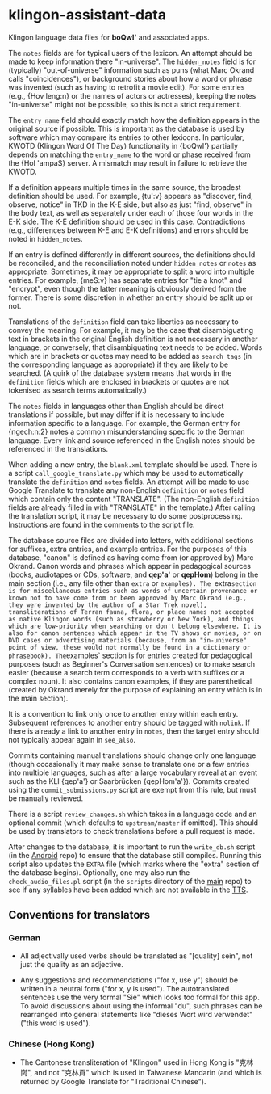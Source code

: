 klingon-assistant-data
======================

Klingon language data files for **boQwI'** and associated apps.

The `notes` fields are for typical users of the lexicon. An attempt should be
made to keep information there "in-universe". The `hidden_notes` field is for
(typically) "out-of-universe" information such as puns (what Marc Okrand calls
"coincidences"), or background stories about how a word or phrase was invented
(such as having to retrofit a movie edit). For some entries (e.g., {Hov leng:n}
or the names of actors or actresses), keeping the notes "in-universe" might not
be possible, so this is not a strict requirement.

The `entry_name` field should exactly match how the definition appears in the
original source if possible. This is important as the database is used by
software which may compare its entries to other lexicons. In particular, KWOTD
(Klingon Word Of The Day) functionality in {boQwI'} partially depends on
matching the `entry_name` to the word or phase received from the {Hol 'ampaS}
server. A mismatch may result in failure to retrieve the KWOTD.

If a definition appears multiple times in the same source, the broadest
definition should be used. For example, {tu':v} appears as "discover, find,
observe, notice" in TKD in the K-E side, but also as just "find, observe" in
the body text, as well as separately under each of those four words in the E-K
side. The K-E definition should be used in this case. Contradictions (e.g.,
differences between K-E and E-K definitions) and errors should be noted in
`hidden_notes`.

If an entry is defined differently in different sources, the definitions should
be reconciled, and the reconciliation noted under `hidden_notes` or `notes` as
appropriate. Sometimes, it may be appropriate to split a word into multiple
entries. For example, {meS:v} has separate entries for "tie a knot" and
"encrypt", even though the latter meaning is obviously derived from the former.
There is some discretion in whether an entry should be split up or not.

Translations of the `definition` field can take liberties as necessary to
convey the meaning. For example, it may be the case that disambiguating text in
brackets in the original English definition is not necessary in another
language, or conversely, that disambiguating text needs to be added. Words
which are in brackets or quotes may need to be added as `search_tags` (in the
corresponding language as appropriate) if they are likely to be searched. (A
quirk of the database system means that words in the `definition` fields which
are enclosed in brackets or quotes are not tokenised as search terms
automatically.)

The `notes` fields in languages other than English should be direct
translations if possible, but may differ if it is necessary to include
information specific to a language. For example, the German entry for
{ngech:n:2} notes a common misunderstanding specific to the German language.
Every link and source referenced in the English notes should be referenced in
the translations.

When adding a new entry, the `blank.xml` template should be used. There is a
script `call_google_translate.py` which may be used to automatically translate
the `definition` and `notes` fields. An attempt will be made to use Google
Translate to translate any non-English `definition` or `notes` field which
contain only the content "TRANSLATE". (The non-English `definition` fields are
already filled in with "TRANSLATE" in the template.) After calling the
translation script, it may be necessary to do some postprocessing. Instructions
are found in the comments to the script file.

The database source files are divided into letters, with additional sections for
suffixes, extra entries, and example entries. For the purposes of this database,
"canon" is defined as having come from (or approved by) Marc Okrand. Canon
words and phrases which appear in pedagogical sources (books, audiotapes or CDs,
software, and **qep'a'** or **qepHom**) belong in the main section (i.e., any
file other than `extra` or `examples). The `extra` section is for miscellaneous
entries such as words of uncertain provenance or known not to have come from or
been approved by Marc Okrand (e.g., they were invented by the author of a Star
Trek novel), transliterations of Terran fauna, flora, or place names not
accepted as native Klingon words (such as strawberry or New York), and things
which are low-priority when searching or don't belong elsewhere. It is also for
canon sentences which appear in the TV shows or movies, or on DVD cases or
advertising materials (because, from an "in-universe" point of view, these
would not normally be found in a dictionary or phrasebook). The `examples`
section is for entries created for pedagogical purposes (such as Beginner's
Conversation sentences) or to make search easier (because a search term
corresponds to a verb with suffixes or a complex noun). It also contains canon
examples, if they are parenthetical (created by Okrand merely for the purpose
of explaining an entry which is in the main section).

It is a convention to link only once to another entry within each entry.
Subsequent references to another entry should be tagged with `nolink`. If there
is already a link to another entry in `notes`, then the target entry should not
typically appear again in `see_also`.

Commits containing manual translations should change only one language (though
occasionally it may make sense to translate one or a few entries into multiple
languages, such as after a large vocabulary reveal at an event such as the KLI
{qep'a'} or Saarbrücken {qepHom'a'}). Commits created using the
`commit_submissions.py` script are exempt from this rule, but must be manually
reviewed.

There is a script `review_changes.sh` which takes in a language code and an
optional commit (which defaults to `upstream/master` if omitted). This should
be used by translators to check translations before a pull request is made.

After changes to the database, it is important to run the `write_db.sh` script
(in the [Android](https://github.com/De7vID/klingon-assistant-android) repo) to
ensure that the database still compiles. Running this script also updates the
`EXTRA` file (which marks where the "extra" section of the database begins).
Optionally, one may also run the `check_audio_files.pl` script (in the
`scripts` directory of the [main](https://github.com/De7vID/klingon-assistant)
repo) to see if any syllables have been added which are not available in the
[TTS](https://github.com/De7vID/klingon-assistant-tts-android).

Conventions for translators
---------------------------

### German

- All adjectivally used verbs should be translated as "[quality] sein", not
just the quality as an adjective.

- Any suggestions and recommendations ("for x, use y") should be written in a
neutral form ("for x, y is used"). The autotranslated sentences use the very
formal "Sie" which looks too formal for this app. To avoid discussions about
using the informal "du", such phrases can be rearranged into general statements
like "dieses Wort wird verwendet" ("this word is used").

### Chinese (Hong Kong)

- The Cantonese transliteration of "Klingon" used in Hong Kong is "克林崗", and
  not "克林貢" which is used in Taiwanese Mandarin (and which is returned by
  Google Translate for "Traditional Chinese").

